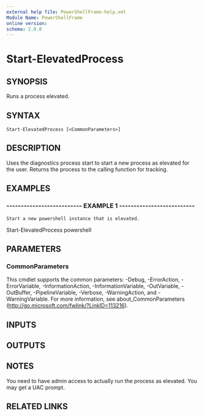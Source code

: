 ```yaml
---
external help file: PowerShellFrame-help.xml
Module Name: PowerShellFrame
online version: 
schema: 2.0.0
---
```


# Start-ElevatedProcess

## SYNOPSIS
Runs a process elevated.

## SYNTAX

```
Start-ElevatedProcess [<CommonParameters>]
```

## DESCRIPTION
Uses the diagnostics process start to start a new process as elevated for the user.
Returns the process
to the calling function for tracking.

## EXAMPLES

### -------------------------- EXAMPLE 1 --------------------------
```
Start a new powershell instance that is elevated.
```

Start-ElevatedProcess powershell

## PARAMETERS

### CommonParameters
This cmdlet supports the common parameters: -Debug, -ErrorAction, -ErrorVariable, -InformationAction, -InformationVariable, -OutVariable, -OutBuffer, -PipelineVariable, -Verbose, -WarningAction, and -WarningVariable. For more information, see about_CommonParameters (http://go.microsoft.com/fwlink/?LinkID=113216).

## INPUTS

## OUTPUTS

## NOTES
You need to have admin access to actually run the process as elevated.
You may get a UAC prompt.

## RELATED LINKS

